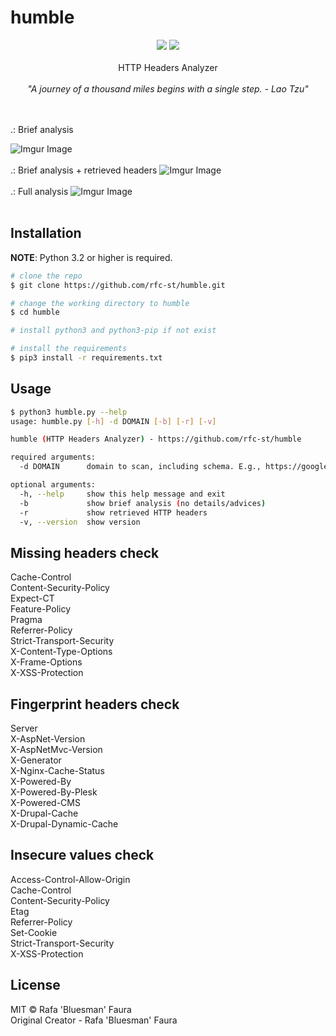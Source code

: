 # humble

<p align=center>
<a target="_blank" href="https://www.python.org/downloads/" title="Python version"><img src="https://img.shields.io/badge/python-%3E=_3.2-green.svg"></a>
<a target="_blank" href="LICENSE" title="License: MIT"><img src="https://img.shields.io/badge/License-MIT-blue.svg"></a>
<br />
<br />
HTTP Headers Analyzer<br />
<br />
<i>"A journey of a thousand miles begins with a single step. - Lao Tzu"</i>
</p>
<br />
<br />
.: Brief analysis<br />

![Imgur Image](https://imgur.com/grACNDz.jpg)
<br />
<br />
.: Brief analysis + retrieved headers
![Imgur Image](https://imgur.com/dEIscIr.jpg)
<br />
<br />
.: Full analysis
![Imgur Image](https://imgur.com/cjbPhvV.jpg)
<br />
<br />
## Installation

**NOTE**: Python 3.2 or higher is required.

```bash
# clone the repo
$ git clone https://github.com/rfc-st/humble.git

# change the working directory to humble
$ cd humble

# install python3 and python3-pip if not exist

# install the requirements
$ pip3 install -r requirements.txt
```

## Usage

```bash
$ python3 humble.py --help
usage: humble.py [-h] -d DOMAIN [-b] [-r] [-v]

humble (HTTP Headers Analyzer) - https://github.com/rfc-st/humble

required arguments:
  -d DOMAIN      domain to scan, including schema. E.g., https://google.com

optional arguments:
  -h, --help     show this help message and exit
  -b             show brief analysis (no details/advices)
  -r             show retrieved HTTP headers
  -v, --version  show version
```

## Missing headers check
Cache-Control\
Content-Security-Policy\
Expect-CT\
Feature-Policy\
Pragma\
Referrer-Policy\
Strict-Transport-Security\
X-Content-Type-Options\
X-Frame-Options\
X-XSS-Protection

## Fingerprint headers check
Server\
X-AspNet-Version\
X-AspNetMvc-Version\
X-Generator\
X-Nginx-Cache-Status\
X-Powered-By\
X-Powered-By-Plesk\
X-Powered-CMS\
X-Drupal-Cache\
X-Drupal-Dynamic-Cache


## Insecure values check
Access-Control-Allow-Origin\
Cache-Control\
Content-Security-Policy\
Etag\
Referrer-Policy\
Set-Cookie\
Strict-Transport-Security\
X-XSS-Protection


## License

MIT © Rafa 'Bluesman' Faura<br/>
Original Creator - Rafa 'Bluesman' Faura
